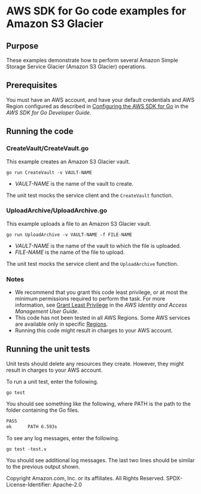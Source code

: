# AWS SDK for Go code examples for Amazon S3 Glacier

## Purpose

These examples demonstrate how to perform several Amazon Simple Storage Service Glacier (Amazon S3 Glacier) operations.

## Prerequisites

You must have an AWS account, and have your default credentials and AWS Region
configured as described in
[Configuring the AWS SDK for Go](https://docs.aws.amazon.com/sdk-for-go/v1/developer-guide/configuring-sdk.html)
in the *AWS SDK for Go Developer Guide*.

## Running the code

### CreateVault/CreateVault.go

This example creates an Amazon S3 Glacier vault.

`go run CreateVault -v VAULT-NAME`

- _VAULT-NAME_ is the name of the vault to create.

The unit test mocks the service client and the `CreateVault` function.

### UploadArchive/UploadArchive.go

This example uploads a file to an Amazon S3 Glacier vault.

`go run UploadArchive -v VAULT-NAME -f FILE-NAME`

- _VAULT-NAME_ is the name of the vault to which the file is uploaded.
- _FILE-NAME_ is the name of the file to upload.

The unit test mocks the service client and the `UploadArchive` function.

### Notes

- We recommend that you grant this code least privilege,
  or at most the minimum permissions required to perform the task.
  For more information, see
  [Grant Least Privilege](https://docs.aws.amazon.com/IAM/latest/UserGuide/best-practices.html#grant-least-privilege)
  in the *AWS Identity and Access Management User Guide*.
- This code has not been tested in all AWS Regions.
  Some AWS services are available only in specific
  [Regions](https://aws.amazon.com/about-aws/global-infrastructure/regional-product-services).
- Running this code might result in charges to your AWS account.

## Running the unit tests

Unit tests should delete any resources they create.
However, they might result in charges to your
AWS account.

To run a unit test, enter the following.

`go test`

You should see something like the following,
where PATH is the path to the folder containing the Go files.

```sh
PASS
ok      PATH 6.593s
```

To see any log messages, enter the following.

`go test -test.v`

You should see additional log messages.
The last two lines should be similar to the previous output shown.

Copyright Amazon.com, Inc. or its affiliates. All Rights Reserved. SPDX-License-Identifier: Apache-2.0
